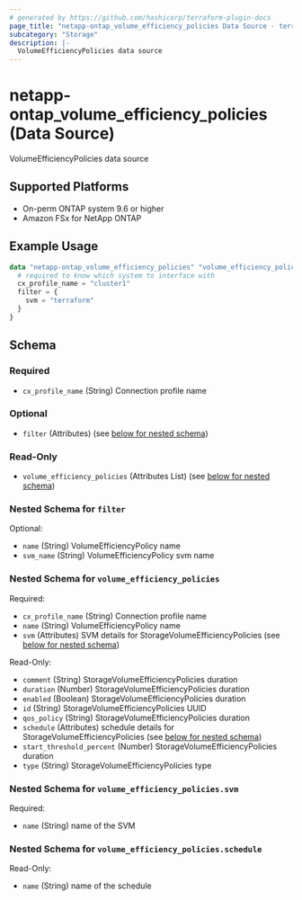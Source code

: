 ```yaml
---
# generated by https://github.com/hashicorp/terraform-plugin-docs
page_title: "netapp-ontap_volume_efficiency_policies Data Source - terraform-provider-netapp-ontap"
subcategory: "Storage"
description: |-
  VolumeEfficiencyPolicies data source
---
```


# netapp-ontap_volume_efficiency_policies (Data Source)

VolumeEfficiencyPolicies data source

## Supported Platforms
* On-perm ONTAP system 9.6 or higher
* Amazon FSx for NetApp ONTAP

## Example Usage

```terraform
data "netapp-ontap_volume_efficiency_policies" "volume_efficiency_policies" {
  # required to know which system to interface with
  cx_profile_name = "cluster1"
  filter = {
    svm = "terraform"
  }
}
```

<!-- schema generated by tfplugindocs -->
## Schema

### Required

- `cx_profile_name` (String) Connection profile name

### Optional

- `filter` (Attributes) (see [below for nested schema](#nestedatt--filter))

### Read-Only

- `volume_efficiency_policies` (Attributes List) (see [below for nested schema](#nestedatt--volume_efficiency_policies))

<a id="nestedatt--filter"></a>
### Nested Schema for `filter`

Optional:

- `name` (String) VolumeEfficiencyPolicy name
- `svm_name` (String) VolumeEfficiencyPolicy svm name


<a id="nestedatt--volume_efficiency_policies"></a>
### Nested Schema for `volume_efficiency_policies`

Required:

- `cx_profile_name` (String) Connection profile name
- `name` (String) VolumeEfficiencyPolicy name
- `svm` (Attributes) SVM details for StorageVolumeEfficiencyPolicies (see [below for nested schema](#nestedatt--volume_efficiency_policies--svm))

Read-Only:

- `comment` (String) StorageVolumeEfficiencyPolicies duration
- `duration` (Number) StorageVolumeEfficiencyPolicies duration
- `enabled` (Boolean) StorageVolumeEfficiencyPolicies duration
- `id` (String) StorageVolumeEfficiencyPolicies UUID
- `qos_policy` (String) StorageVolumeEfficiencyPolicies duration
- `schedule` (Attributes) schedule details for StorageVolumeEfficiencyPolicies (see [below for nested schema](#nestedatt--volume_efficiency_policies--schedule))
- `start_threshold_percent` (Number) StorageVolumeEfficiencyPolicies duration
- `type` (String) StorageVolumeEfficiencyPolicies type

<a id="nestedatt--volume_efficiency_policies--svm"></a>
### Nested Schema for `volume_efficiency_policies.svm`

Required:

- `name` (String) name of the SVM


<a id="nestedatt--volume_efficiency_policies--schedule"></a>
### Nested Schema for `volume_efficiency_policies.schedule`

Read-Only:

- `name` (String) name of the schedule
